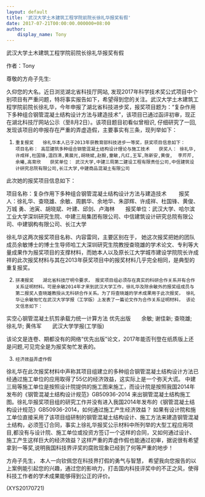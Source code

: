 ```yaml
---
layout: default
title: '武汉大学土木建筑工程学院前院长徐礼华报奖有假'
date: 2017-07-21T00:00:00.000000+08:00
author:
    display_name: Tony
---
```


武汉大学土木建筑工程学院前院长徐礼华报奖有假

作者：Tony

尊敬的方舟子先生:

久仰您的大名。近日浏览湖北省科技厅网站, 发现2017年科学技术奖公式项目中个别项目有严重问题，特将事实报告如下，希望得到您的关注。武汉大学土木建筑工程学院前院长徐礼华，今年申报了湖北省科技进步奖，报奖项目题为：“复杂作用下多种组合钢管混凝土结构设计方法与建造技术”，该项目已通过函评初审，现正在湖北科技厅网站公示（至8月2日）。该项目题目初看似曾相识, 仔细研究了一回,发现该项目的申报存在严重的弄虚造假，主要事实有三条，现列举如下：

1.     重复报奖　　徐礼华本人已于2013年获教育部科技进步一等奖，获奖项目信息如下：　　项目名称： 高层建筑多种组合钢管混凝土结构设计理论与施工技术　　获奖人： 徐礼华,许成祥,杜国锋,温四清,黄晨光,胡晓斌,赵毅,童敏,凡红,王军,陈新安,黄俊,  李芹芹,余曦,高育欣　　获奖单位： 武汉大学,中建三局第二建设工程有限责任公司,中信建筑设计研究总院有限公司,长江大学,中建商品混凝土有限公司

此次她的报奖项目信息如下：

项目名称：复杂作用下多种组合钢管混凝土结构设计方法与建造技术 　　报奖人：徐礼华、查晓雄、余敏、周鹏华、余地华、朱邵辉、许成祥、杜国锋、黄俊、万城 勇、池寅、胡晓斌、叶建、邱剑、卢海林　　报奖单位：武汉大学、哈尔滨工业大学深圳研究生院、中建三局集团有限公司、中信建筑设计研究总院有限公司、中建钢构有限公司、长江大学

徐礼华这两次报奖项目名称、内容雷同，主要区别在于， 她这次报奖把她的团队成员余敏博士的博士生导师哈工大深圳研究生院教授查晓雄的学术论文、专利等大量成果作为报奖项目的支撑材料，而她本人以及原长江大学城市建设学院院长许成祥的此次报奖材料与其在2013年获奖项目中的报奖材料几乎完全相同，是典型的重复报奖。

2.     拼凑报奖　　湖北省科技厅明令要求， 报奖项目组必须存在真实的科研合作关系并有合作关系证明材料。可是余敏2014年才来到武汉大学工作，徐礼华及除余敏外的报奖组成员与第二报奖人查晓雄教授从无科研合作关系。为了将查晓雄的学术成果用于此次报奖， 徐礼华让余敏匆忙在武汉大学学报（工学版）上发表了一篇论文作为合作关系证明材料， 该论文信息如下：

实空心钢管混凝土抗剪承载力统一计算方法 优先出版　　余敏; 谢佳新; 查晓雄; 徐礼华; 黄伟军　　武汉大学学报(工学版)

该论文是连卷、期都没有的网络“优先出版”论文，2017年能否刊登在纸质版上还是问题,可见完全是为报奖匆忙发表的。

3.     经济效益弄虚作假

徐礼华在此次报奖材料中声称其项目组建立的多种组合钢管混凝土结构设计方法已经通过施工单位的应用取得了55亿的经济效益，这实际上是一个弥天大谎。 中建三局等施工单位是按照设计院提供的施工图来施工，而设计院是按照我国2014年发布的《钢管混凝土结构设计规范》GB50936-2014 来出钢管混凝土结构施工图。徐礼华报奖项目组的研究工作并没有进入我国2014年发布的《钢管混凝土结构设计规范》GB50936-2014，如何通过施工产生经济效益？ 如果有设计院和施工单位直接采用了该项目组研制的钢管混凝土结构设计、施工方法来建造钢管混凝土结构，必须签订合同，事实上徐礼华报奖公示材料中所列举的大型工程应用项目,都没有与设计院、施工单位或投资方签订一个这样的合同，又如何通过设计、施工产生这样巨大的经济效益？这样严重的弄虚作假也能通过初审，据说很有希望拿到一等奖,说明我国科技界评奖的腐败现象已经到了何等严重的地步！

方舟子先生， 本人一向钦佩您在科技界打假的勇气与智慧， 希望我向您报告的以上案例能引起您的兴趣，通过您的影响力，打击国内科技评奖中的不正之风，使得科技工作者的学术成果能够得到公正的评价。

(XYS20170721)

